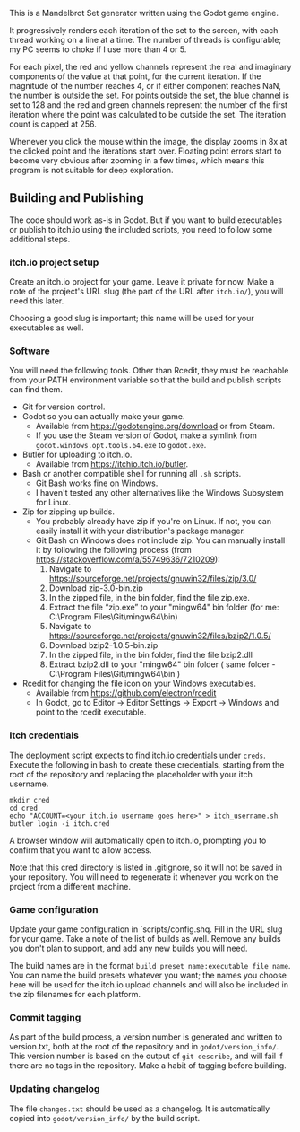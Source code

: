 This is a Mandelbrot Set generator written using the Godot game engine.

It progressively renders each iteration of the set to the screen, with each
thread working on a line at a time.  The number of threads is configurable; my
PC seems to choke if I use more than 4 or 5.

For each pixel, the red and yellow channels represent the real and imaginary
components of the value at that point, for the current iteration. If the
magnitude of the number reaches 4, or if either component reaches NaN, the
number is outside the set. For points outside the set, the blue channel is set
to 128 and the red and green channels represent the number of the first
iteration where the point was calculated to be outside the set. The iteration
count is capped at 256.

Whenever you click the mouse within the image, the display zooms in 8x at the
clicked point and the iterations start over. Floating point errors start to
become very obvious after zooming in a few times, which means this program is
not suitable for deep exploration.

## Building and Publishing

The code should work as-is in Godot. But if you want to build executables or
publish to itch.io using the included scripts, you need to follow some
additional steps.

### itch.io project setup

Create an itch.io project for your game. Leave it private for now. Make a note 
of the project's URL slug (the part of the URL after `itch.io/`), you will need
this later.

Choosing a good slug is important; this name will be used for your executables
as well.

### Software

You will need the following tools. Other than Rcedit, they must be reachable
from your PATH environment variable so that the build and publish scripts can
find them.

- Git for version control.
- Godot so you can actually make your game.
  - Available from https://godotengine.org/download or from Steam.
  - If you use the Steam version of Godot, make a symlink from 
    `godot.windows.opt.tools.64.exe` to `godot.exe`.
- Butler for uploading to itch.io.
  - Available from https://itchio.itch.io/butler.
- Bash or another compatible shell for running all `.sh` scripts. 
  - Git Bash works fine on Windows.
  - I haven't tested any other alternatives like the Windows Subsystem for 
    Linux.
- Zip for zipping up builds.
  - You probably already have zip if you're on Linux. If not, you can easily
    install it with your distribution's package manager.
  - Git Bash on Windows does not include zip. You can manually install it by
    following the following process (from 
    https://stackoverflow.com/a/55749636/7210209):
    1. Navigate to https://sourceforge.net/projects/gnuwin32/files/zip/3.0/
    2. Download zip-3.0-bin.zip
    3. In the zipped file, in the bin folder, find the file zip.exe.
    4. Extract the file “zip.exe” to your "mingw64" bin folder (for me: 
       C:\Program Files\Git\mingw64\bin)
    5. Navigate to https://sourceforge.net/projects/gnuwin32/files/bzip2/1.0.5/
    6. Download bzip2-1.0.5-bin.zip
    7. In the zipped file, in the bin folder, find the file bzip2.dll
    8. Extract bzip2.dll to your "mingw64" bin folder ( same folder - 
       C:\Program Files\Git\mingw64\bin )
- Rcedit for changing the file icon on your Windows executables.
  - Available from https://github.com/electron/rcedit
  - In Godot, go to Editor -> Editor Settings -> Export -> Windows and point to
    the rcedit executable.

### Itch credentials

The deployment script expects to find itch.io credentials under `creds`.
Execute the following in bash to create these credentials, starting from the
root of the repository and replacing the placeholder with your itch username.

```
mkdir cred
cd cred
echo "ACCOUNT=<your itch.io username goes here>" > itch_username.sh
butler login -i itch.cred
```

A browser window will automatically open to itch.io, prompting you to confirm
that you want to allow access.

Note that this cred directory is listed in .gitignore, so it will not be saved
in your repository. You will need to regenerate it whenever you work on the
project from a different machine.

### Game configuration

Update your game configuration in `scripts/config.shq. Fill in the URL slug for
your game. Take a note of the list of builds as well. Remove any builds you
don't plan to support, and add any new builds you will need.

The build names are in the format `build_preset_name:executable_file_name`. 
You can name the build presets whatever you want; the names you choose here
will be used for the itch.io upload channels and will also be included in the
zip filenames for each platform.

### Commit tagging

As part of the build process, a version number is generated and written to
version.txt, both at the root of the repository and in `godot/version_info/`.
This version number is based on the output of `git describe`, and will fail if
there are no tags in the repository. Make a habit of tagging before building.

### Updating changelog

The file `changes.txt` should be used as a changelog. It is automatically copied
into `godot/version_info/` by the build script.

